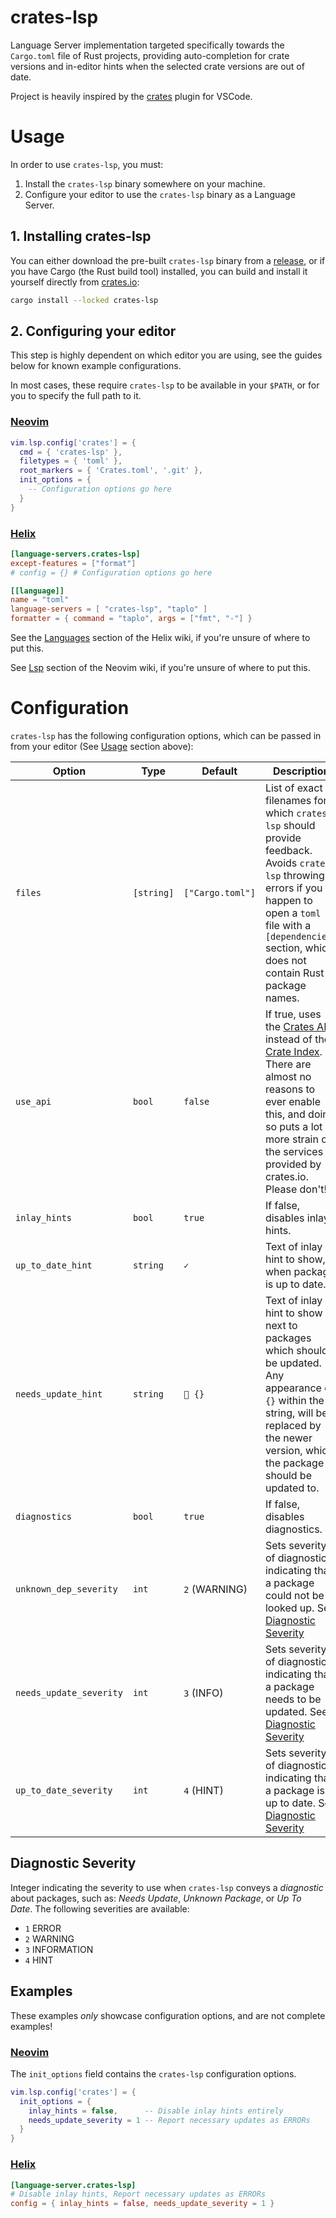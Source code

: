 # crates-lsp
Language Server implementation targeted specifically towards the `Cargo.toml`
file of Rust projects, providing auto-completion for crate versions and
in-editor hints when the selected crate versions are out of date.

Project is heavily inspired by the [crates](https://github.com/serayuzgur/crates) plugin for VSCode.

# Usage

In order to use `crates-lsp`, you must:
1. Install the `crates-lsp` binary somewhere on your machine.
2. Configure your editor to use the `crates-lsp` binary as a Language Server.


## 1. Installing crates-lsp
You can either download the pre-built `crates-lsp` binary from a [release](https://github.com/MathiasPius/crates-lsp/releases/latest),
or if you have Cargo (the Rust build tool) installed, you can build and install it yourself directly from [crates.io](https://crates.io/crates/crates-lsp):

```bash
cargo install --locked crates-lsp
```

## 2. Configuring your editor
This step is highly dependent on which editor you are using, see the guides below for known example configurations.

In most cases, these require `crates-lsp` to be available in your `$PATH`, or for you to specify the full path to it.

### [Neovim](https://neovim.io/)
```lua
vim.lsp.config['crates'] = {
  cmd = { 'crates-lsp' },
  filetypes = { 'toml' },
  root_markers = { 'Crates.toml', '.git' },
  init_options = {
    -- Configuration options go here
  }
}
```

### [Helix](https://helix-editor.com/)
```toml
[language-servers.crates-lsp]
except-features = ["format"]
# config = {} # Configuration options go here

[[language]]
name = "toml"
language-servers = [ "crates-lsp", "taplo" ]
formatter = { command = "taplo", args = ["fmt", "-"] }
```
See the [Languages](https://docs.helix-editor.com/languages.html#languages) section of the Helix wiki, if you're unsure of where to put this.

See [Lsp](https://neovim.io/doc/user/lsp.html) section of the Neovim wiki, if you're unsure of where to put this.

# Configuration
`crates-lsp` has the following configuration options, which can be passed in from your editor (See [Usage](#usage) section above):

| Option    | Type   | Default | Description |
|-----------|--------|---------|-------------|
| `files` | `[string]` | `["Cargo.toml"]` | List of exact filenames for which `crates-lsp` should provide feedback. Avoids `crates-lsp` throwing errors if you happen to open a `toml` file with a `[dependencies]` section, which does not contain Rust package names. |
| `use_api` | `bool` | `false` | If true, uses the [Crates API](https://crates.io/data-access#api) instead of the [Crate Index](https://crates.io/data-access#crate-index). There are almost no reasons to ever enable this, and doing so puts a lot more strain on the services provided by crates.io. Please don't! |
| `inlay_hints` | `bool` | `true` | If false, disables inlay hints. |
| `up_to_date_hint` | `string` | `✓` | Text of inlay hint to show, when package is up to date. |
| `needs_update_hint` | `string` | ` {}` | Text of inlay hint to show next to packages which should be updated. Any appearance of `{}` within the string, will be replaced by the newer version, which the package should be updated to. |
| `diagnostics` | `bool` | `true` | If false, disables diagnostics. |
| `unknown_dep_severity` | `int` | `2` (WARNING) | Sets severity of diagnostics indicating that a package could not be looked up. See [Diagnostic Severity](#diagnostic-severity) |
| `needs_update_severity` | `int` | `3` (INFO) | Sets severity of diagnostics indicating that a package needs to be updated. See [Diagnostic Severity](#diagnostic-severity) |
| `up_to_date_severity` | `int` | `4` (HINT) | Sets severity of diagnostics indicating that a package is up to date. See [Diagnostic Severity](#diagnostic-severity) |

## Diagnostic Severity
Integer indicating the severity to use when `crates-lsp` conveys a *diagnostic* about packages, such as: *Needs Update*, *Unknown Package*, or *Up To Date*. The following severities are available:

* `1` ERROR
* `2` WARNING
* `3` INFORMATION
* `4` HINT

## Examples
These examples *only* showcase configuration options, and are not complete examples!

### [Neovim](https://neovim.io/)
The `init_options` field contains the `crates-lsp` configuration options.
```lua
vim.lsp.config['crates'] = {
  init_options = {
    inlay_hints = false,      -- Disable inlay hints entirely
    needs_update_severity = 1 -- Report necessary updates as ERRORs
  }
}
```

### [Helix](https://helix-editor.com/)
```toml
[language-server.crates-lsp]
# Disable inlay hints, Report necessary updates as ERRORs
config = { inlay_hints = false, needs_update_severity = 1 } 
```